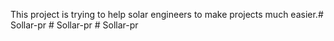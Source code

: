 This project is trying to help solar engineers to make projects much easier.#   S o l l a r - p r  
 #   S o l l a r - p r  
 #   S o l l a r - p r  
 